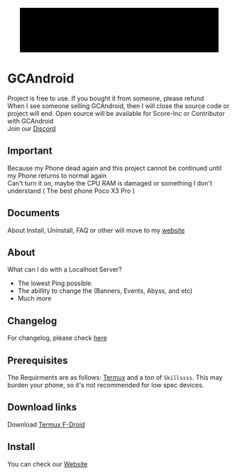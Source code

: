 <p align="center">
    <img src="gif/20221026_150902.gif" alt="gif animated" width="450" height="100">
</p>

# GCAndroid

Project is free to use. If you bought it from someone, please refund\
When I see someone selling GCAndroid, then I will close the source code or project will end.
Open source will be available for Score-Inc or Contributor with GCAndroid\
Join our [Discord](https://discord.gg/2TTSUZZ)

## Important

Because my Phone dead again and this project cannot be continued until my Phone returns to normal again\
Can't turn it on, maybe the CPU RAM is damaged or something I don't understand ( The best phone Poco X3 Pro )

## Documents

About Install, Uninstall, FAQ or other will move to my [website](https://docs.elaxan.com/tutorial/GCAndroid/install)

## About

What can I do with a Localhost Server?

* The lowest Ping possible.
* The abillity to change the (Banners, Events, Abyss, and etc)
* Much more

## Changelog

For changelog, please check [here](https://github.com/Score-Inc/GCAndroid/blob/Server/CHANGELOG.md)

## Prerequisites

The Requirments are as follows: [Termux](https://termux.dev/en/) and a ton of `Skillssss`. This may burden your phone, so it's not recommended for low spec devices.

## Download links

Download [Termux F-Droid](https://f-droid.org/repo/com.termux_118.apk)

## Install

You can check our [Website](https://docs.elaxan.com/tutorial/GCAndroid/install)
